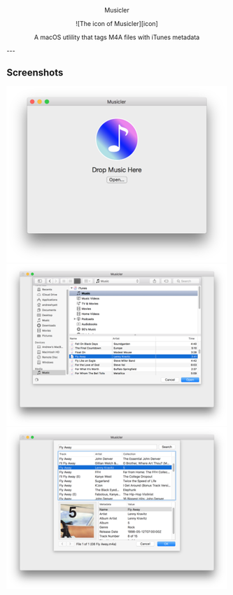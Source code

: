 <p style="text-align: center;">Musicler</p>
<div style="text-align: center;">![The icon of Musicler][icon]</div>
<p style="text-align: center;">A macOS utlility that tags M4A files with iTunes metadata</p>
---

## Screenshots
![A screenshot of the main screen][demo-main]
![A screenshot of selecting files][demo-selection]
![A screnshot of the metadata display][demo-display]

[icon]: Icons/App.png
[demo-main]: Screenshots/demo-main.png
[demo-selection]: Screenshots/demo-selection.png
[demo-display]: Screenshots/demo-display.png
